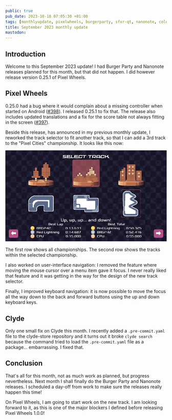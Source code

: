 ```yaml
---
public: true
pub_date: 2023-10-18 07:05:30 +01:00
tags: [monthlyupdate, pixelwheels, burgerparty, sfxr-qt, nanonote, colorpick]
title: September 2023 monthly update
mastodon:
---
```


## Introduction

Welcome to this September 2023 update! I had Burger Party and Nanonote releases planned for this month, but that did not happen. I did however release version 0.25.1 of Pixel Wheels.

## Pixel Wheels

0.25.0 had a bug where it would complain about a missing controller when started on Android ([#398][]). I released 0.25.1 to fix that. The release also includes updated translations and a fix for the score table not always fitting in the screen ([#397][]).

[#397]: https://github.com/agateau/pixelwheels/issues/397
[#398]: https://github.com/agateau/pixelwheels/issues/398

Beside this release, has announced in my previous monthly update, I reworked the track selector to fit another track, so that I can add a 3rd track to the "Pixel Cities" championship. It looks like this now:

![New track selector](trackselector.png)

The first row shows all championships. The second row shows the tracks within the selected championship.

<!-- break -->

I also worked on user-interface navigation: I removed the feature where moving the mouse cursor over a menu item gave it focus. I never really liked that feature and it was getting in the way for  the design of the new track selector.

Finally, I improved keyboard navigation: it is now possible to move the focus all the way down to the back and forward buttons using the up and down keyboard keys.

## Clyde

Only one small fix on Clyde this month. I recently added a `.pre-commit.yaml` file to the clyde-store repository and it turns out it broke `clyde search` because the command tried to load the `.pre-commit.yaml` file as a package… embarrassing. I fixed that.

## Conclusion

That's all for this month, not as much work as planned, but progress nevertheless. Next month I shall finally do the Burger Party and Nanonote releases. I scheduled a day-off from work to make sure the releases really happen this time!

On Pixel Wheels, I am going to start work on the new track. I am looking forward to it, as this is one of the major blockers I defined before releasing Pixel Wheels 1.0.0!
